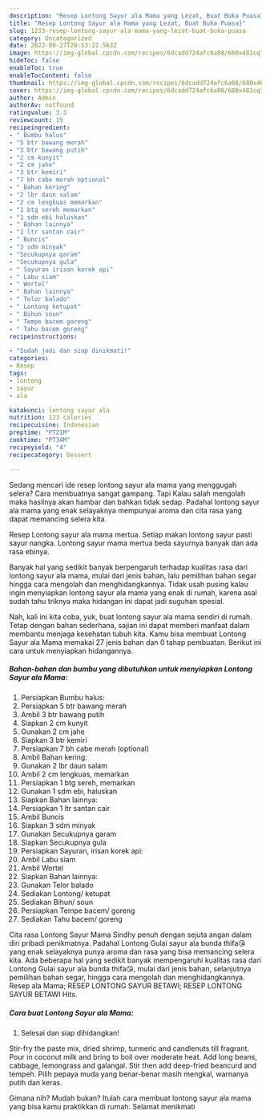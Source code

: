 ```yaml
---
description: "Resep Lontong Sayur ala Mama yang Lezat, Buat Buka Puasa}"
title: "Resep Lontong Sayur ala Mama yang Lezat, Buat Buka Puasa}"
slug: 1233-resep-lontong-sayur-ala-mama-yang-lezat-buat-buka-puasa
category: Uncategorized
date: 2022-09-27T20:53:22.563Z
image: https://img-global.cpcdn.com/recipes/6dcadd724afc6a08/680x482cq70/lontong-sayur-ala-mama-foto-resep-utama.jpg
hideToc: false
enableToc: true
enableTocContent: false
thumbnail: https://img-global.cpcdn.com/recipes/6dcadd724afc6a08/680x482cq70/lontong-sayur-ala-mama-foto-resep-utama.jpg
cover: https://img-global.cpcdn.com/recipes/6dcadd724afc6a08/680x482cq70/lontong-sayur-ala-mama-foto-resep-utama.jpg
author: Admin
authorAv: notfound
ratingvalue: 3.3
reviewcount: 19
recipeingredient:
- " Bumbu halus"
- "5 btr bawang merah"
- "3 btr bawang putih"
- "2 cm kunyit"
- "2 cm jahe"
- "3 btr kemiri"
- "7 bh cabe merah optional"
- " Bahan kering"
- "2 lbr daun salam"
- "2 cm lengkuas memarkan"
- "1 btg sereh memarkan"
- "1 sdm ebi haluskan"
- " Bahan lainnya"
- "1 ltr santan cair"
- " Buncis"
- "3 sdm minyak"
- "Secukupnya garam"
- "Secukupnya gula"
- " Sayuran irisan korek api"
- " Labu siam"
- " Wortel"
- " Bahan lainnya"
- " Telor balado"
- " Lontong ketupat"
- " Bihun soun"
- " Tempe bacem goreng"
- " Tahu bacem goreng"
recipeinstructions:

- "Sudah jadi dan siap dinikmati!"
categories:
- Resep
tags:
- lontong
- sayur
- ala

katakunci: lontong sayur ala 
nutrition: 123 calories
recipecuisine: Indonesian
preptime: "PT21M"
cooktime: "PT34M"
recipeyield: "4"
recipecategory: Dessert

---
```



Sedang mencari ide resep lontong sayur ala mama yang menggugah selera? Cara membuatnya sangat gampang. Tapi Kalau salah mengolah maka hasilnya akan hambar dan bahkan tidak sedap. Padahal lontong sayur ala mama yang enak selayaknya mempunyai aroma dan cita rasa yang dapat memancing selera kita.


Resep Lontong sayur ala mama mertua. Setiap makan lontong sayur pasti sayur nangka. Lontong sayur mama mertua beda sayurnya banyak dan ada rasa ebinya.

Banyak hal yang sedikit banyak berpengaruh terhadap kualitas rasa dari lontong sayur ala mama, mulai dari jenis bahan, lalu pemilihan bahan segar hingga cara mengolah dan menghidangkannya. Tidak usah pusing kalau ingin menyiapkan lontong sayur ala mama yang enak di rumah, karena asal sudah tahu triknya maka hidangan ini dapat jadi suguhan spesial.


Nah, kali ini kita coba, yuk, buat lontong sayur ala mama sendiri di rumah. Tetap dengan bahan sederhana, sajian ini dapat memberi manfaat dalam membantu menjaga kesehatan tubuh kita. Kamu bisa membuat Lontong Sayur ala Mama memakai 27 jenis bahan dan 0 tahap pembuatan. Berikut ini cara untuk menyiapkan hidangannya.

<!--inarticleads1-->

##### Bahan-bahan dan bumbu yang dibutuhkan untuk menyiapkan Lontong Sayur ala Mama:

1. Persiapkan  Bumbu halus:
1. Persiapkan 5 btr bawang merah
1. Ambil 3 btr bawang putih
1. Siapkan 2 cm kunyit
1. Gunakan 2 cm jahe
1. Siapkan 3 btr kemiri
1. Persiapkan 7 bh cabe merah (optional)
1. Ambil  Bahan kering:
1. Gunakan 2 lbr daun salam
1. Ambil 2 cm lengkuas, memarkan
1. Persiapkan 1 btg sereh, memarkan
1. Gunakan 1 sdm ebi, haluskan
1. Siapkan  Bahan lainnya:
1. Persiapkan 1 ltr santan cair
1. Ambil  Buncis
1. Siapkan 3 sdm minyak
1. Gunakan Secukupnya garam
1. Siapkan Secukupnya gula
1. Persiapkan  Sayuran, irisan korek api:
1. Ambil  Labu siam
1. Ambil  Wortel
1. Siapkan  Bahan lainnya:
1. Gunakan  Telor balado
1. Sediakan  Lontong/ ketupat
1. Sediakan  Bihun/ soun
1. Persiapkan  Tempe bacem/ goreng
1. Sediakan  Tahu bacem/ goreng


Cita rasa Lontong Sayur Mama Sindhy penuh dengan sejuta angan dalam diri pribadi penikmatnya. Padahal Lontong Gulai sayur ala bunda thifa😘 yang enak selayaknya punya aroma dan rasa yang bisa memancing selera kita. Ada beberapa hal yang sedikit banyak mempengaruhi kualitas rasa dari Lontong Gulai sayur ala bunda thifa😘, mulai dari jenis bahan, selanjutnya pemilihan bahan segar, hingga cara mengolah dan menghidangkannya. Resep ala Mama; RESEP LONTONG SAYUR BETAWI; RESEP LONTONG SAYUR BETAWI Hits. 

<!--inarticleads2-->

##### Cara buat Lontong Sayur ala Mama:


1. Selesai dan siap dihidangkan!

Stir-fry the paste mix, dried shrimp, turmeric and candlenuts till fragrant. Pour in coconut milk and bring to boil over moderate heat. Add long beans, cabbage, lemongrass and galangal. Stir then add deep-fried beancurd and tempeh. Pilih pepaya muda yang benar-benar masih mengkal, warnanya putih dan keras. 

Gimana nih? Mudah bukan? Itulah cara membuat lontong sayur ala mama yang bisa kamu praktikkan di rumah. Selamat menikmati
